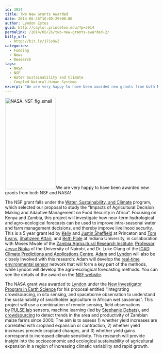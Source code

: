 ```yaml
---
id: 3914
title: Two New Grants Awarded
date: 2014-06-26T16:09:29+00:00
author: Lyndon Estes
guid: http://caylor.princeton.edu/?p=3914
permalink: /2014/06/26/two-new-grants-awarded-2/
bitly_url:
  - http://bit.ly/1lSoUwZ
categories:
  - Funding
  - News
  - Research
tags:
  - NASA
  - NSF
  - Water Sustainability and Climate
  - Coupled Natural-Human Systems
excerpt: "We are very happy to have been awarded new grants from both NSF and NASA!"
---
```

[<img class="size-medium wp-image-3916 alignleft" src="http://caylor.eri.ucsb.edu/wp-content/uploads/2014/05/NASA_NSF_fig_small-168x300.png" alt="NASA_NSF_fig_small" width="168" height="300" />](http://caylor.eri.ucsb.edu/wp-content/uploads/2014/05/NASA_NSF_fig_small.png)We are very happy to have been awarded new grants from both NSF and NASA!<!--more--> 

The NSF grant falls under the [Water, Sustainability, and Climate](http://www.nsf.gov/pubs/2013/nsf13535/nsf13535.htm) program, which selected our proposal to study the &#8220;Impacts of Agricultural Decision Making and Adaptive Management on Food Security in Africa&#8221;. Focusing on Kenya and Zambia, this project will investigate how near-term hydrological and agro-ecological forecasts can be used to improve intra-seasonal water and farm management decisions, and thereby improve livelihood security. This is a 5 year grant led by [Kelly](http://caylor.eri.ucsb.edu/portfolio-item/kelly-caylor-associate-professor/ "Kelly Caylor, Associate Professor") and [Justin Sheffield](http://hydrology.princeton.edu/~justin/) at Princeton and [Tom Evans](http://mypage.iu.edu/~evans/), [Shahzeen Attari](http://www.indiana.edu/~spea/faculty/attari-shahzeen.shtml), and [Beth Plale](http://www.cs.indiana.edu/~plale/) at Indiana University, in collaboration with Moses Mwale of the [Zambia Agricultural Research Institute](http://www.zari.gov.zm/), [Professor Jesse Njoka](http://csdes.uonbi.ac.ke/node/4098) of the University of Nairobi, and Dr. Luke Olang of the [IGAD Climate Predictions and Applications Centre](http://www.icpac.net/). [Adam](http://caylor.eri.ucsb.edu/portfolio-item/adam-wolf-postdoctoral-research-associate/ "Adam Wolf, Associate Research Scholar") and [Lyndon](http://caylor.eri.ucsb.edu/portfolio-item/lyndon-estes/) will also be closely involved with this research: Adam will develop the [real-time environmental sensor](http://tronic.princeton.edu/pulselab/) network that will form a key part of the methods, while Lyndon will develop the agro-ecological forecasting methods. You can see the details of the award on the <a href="http://www.nsf.gov/news/news_summ.jsp?cntn_id=132501&org=NSF&from=news" target="_blank">NSF website</a>.

The NASA grant was awarded to [Lyndon](http://caylor.eri.ucsb.edu/portfolio-item/lyndon-estes/ "Lyndon Estes, Associate Research Scholar") under the [New Investigator Program in Earth Science](http://nspires.nasaprs.com/external/solicitations/summary.do?method=init&solId={E757BD20-0401-C62D-3683-3E5199978FB5}&path=open) for his proposal entitled &#8220;Integrating crowdsourcing, in situ sensing, and spaceborne observation to understand the sustainability of smallholder agriculture in African wet savannas&#8221;. This project will use a combination of remote sensing, field observations by [PULSE lab](http://tronic.princeton.edu/pulselab/) sensors, machine learning (led by [Stephanie Debats](http://caylor.eri.ucsb.edu/portfolio-item/stephanie-debats-phd-student/ "Stephanie Debats, PhD Student")), and [crowdsourcing](http://mappingafrica.princeton.edu/) to detect trends in the area and productivity of Zambian maize farms since 2000. The aim is to assess 1) whether yield increases are correlated with cropland expansion or contraction, 2) whether yield increases precede cropland changes, and 3) whether yield gains correspond to increased climate sensitivity. This research will provide insight into the socioeconomic and ecological sustainability of agricultural expansion in a region of increasing climatic variability and rapid growth.